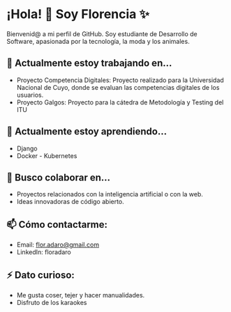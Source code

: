 # ¡Hola! 👋 Soy Florencia ✨

Bienvenid@ a mi perfil de GitHub. Soy estudiante de Desarrollo de Software, apasionada por la tecnología, la moda y los animales.

## 🔭 Actualmente estoy trabajando en...
- Proyecto Competencia Digitales: Proyecto realizado para la Universidad Nacional de Cuyo, donde se evaluan las competencias digitales de los usuarios.
- Proyecto Galgos: Proyecto para la cátedra de Metodología y Testing del ITU

## 🌱 Actualmente estoy aprendiendo...
- Django
- Docker - Kubernetes

## 👯 Busco colaborar en...
- Proyectos relacionados con la inteligencia artificial o con la web.
- Ideas innovadoras de código abierto.

## 📫 Cómo contactarme:
- Email: flor.adaro@gmail.com
- LinkedIn: floradaro

## ⚡ Dato curioso: 
- Me gusta coser, tejer y hacer manualidades.
- Disfruto de los karaokes
